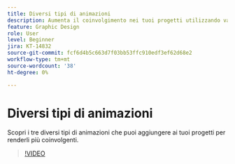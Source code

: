 ```yaml
---
title: Diversi tipi di animazioni
description: Aumenta il coinvolgimento nei tuoi progetti utilizzando vari tipi di animazione
feature: Graphic Design
role: User
level: Beginner
jira: KT-14832
source-git-commit: fcf6d4b5c663d7f03bb53ffc910edf3ef62d68e2
workflow-type: tm+mt
source-wordcount: '38'
ht-degree: 0%

---
```


# Diversi tipi di animazioni

Scopri i tre diversi tipi di animazioni che puoi aggiungere ai tuoi progetti per renderli più coinvolgenti.

>[!VIDEO](https://video.tv.adobe.com/v/3426976?quality=12&learn=on&hidetitle=true)
